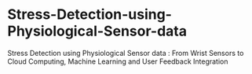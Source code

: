 # Stress-Detection-using-Physiological-Sensor-data
Stress Detection using Physiological Sensor data : From Wrist Sensors to Cloud Computing, Machine Learning and User Feedback Integration
